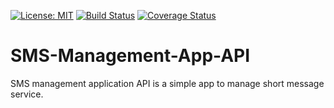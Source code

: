 [![License: MIT](https://img.shields.io/badge/License-MIT-brightgreen.svg)](https://choosealicense.com/licenses/mit/)
[![Build Status](https://travis-ci.org/QUDUSKUNLE/SMS-Management-App-API.svg?branch=develop)](https://travis-ci.org/QUDUSKUNLE/Ideabox)
[![Coverage Status](https://coveralls.io/repos/github/QUDUSKUNLE/SMS-Management-App-API/badge.svg?branch=master)](https://coveralls.io/github/QUDUSKUNLE/SMS-Management-App-API?branch=master)

# SMS-Management-App-API

SMS management application API is a simple app to manage short message service.
